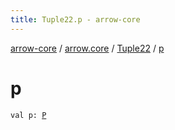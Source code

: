 ```yaml
---
title: Tuple22.p - arrow-core
---
```


[arrow-core](../../index.html) / [arrow.core](../index.html) / [Tuple22](index.html) / [p](./p.html)

# p

`val p: `[`P`](index.html#P)